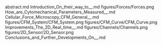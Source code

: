 abstract.md
Introduction_On_their_way_to__.md
figures/Forces/Forces.png
How_are_Cytomechanical_Parameters_Measured__.md
Cellular_Force_Microscopy_CFM_General__.md
figures/CFM_System/CFM_System.png
figures/CFM_Curve/CFM_Curve.png
Improvements_The_2D_Real_time__.md
figures/Channels/Channels.png
figures/2D_Sensor/2D_Sensor.png
Conclusions_and_Further_Developments_On__.md
